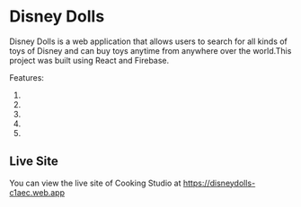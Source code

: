 # Disney Dolls #

Disney Dolls is a web application that allows users to search for all kinds of toys of Disney and can buy toys anytime from anywhere over the world.This project was built using React and Firebase.

Features:

1.
2.
3.

4.

5.

## Live Site ##
You can view the live site of Cooking Studio at https://disneydolls-c1aec.web.app  